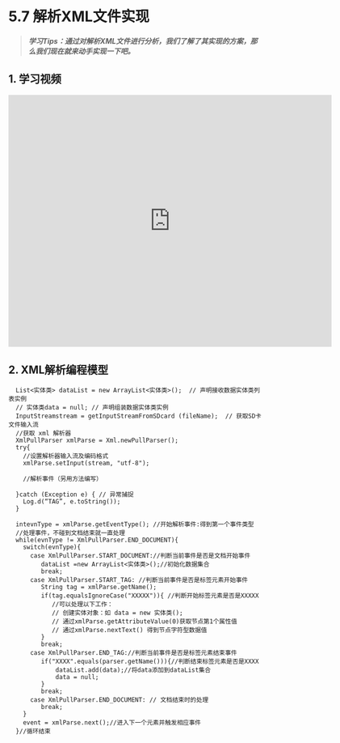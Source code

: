 
# 5.7 解析XML文件实现

>##### 学习Tips：通过对解析XML文件进行分析，我们了解了其实现的方案，那么我们现在就来动手实现一下吧。

## 1. 学习视频

<iframe frameborder="0" width="640" height="498" src="https://v.qq.com/iframe/player.html?vid=z0180bhmznp&tiny=0&auto=0" allowfullscreen></iframe>

## 2. XML解析编程模型

```
  List<实体类> dataList = new ArrayList<实体类>();  // 声明接收数据实体类列表实例
  // 实体类data = null; // 声明组装数据实体类实例
  InputStreamstream = getInputStreamFromSDcard (fileName);  // 获取SD卡文件输入流
  //获取 xml 解析器
  XmlPullParser xmlParse = Xml.newPullParser();
  try{
    //设置解析器输入流及编码格式
    xmlParse.setInput(stream, "utf-8");

    //解析事件（另用方法编写）

  }catch (Exception e) { // 异常捕捉
    Log.d(“TAG”, e.toString());
  }
```

```
  intevnType = xmlParse.getEventType(); //开始解析事件:得到第一个事件类型
  //处理事件，不碰到文档结束就一直处理
  while(evnType != XmlPullParser.END_DOCUMENT){
    switch(evnType){
      case XmlPullParser.START_DOCUMENT://判断当前事件是否是文档开始事件 
         dataList =new ArrayList<实体类>();//初始化数据集合 
         break;
      case XmlPullParser.START_TAG: //判断当前事件是否是标签元素开始事件
         String tag = xmlParse.getName();
         if(tag.equalsIgnoreCase("XXXXX")){ //判断开始标签元素是否是XXXXX
            //可以处理以下工作：
            // 创建实体对象：如 data = new 实体类();
            // 通过xmlParse.getAttributeValue(0)获取节点第1个属性值
            // 通过xmlParse.nextText() 得到节点字符型数据值
         }
         break; 
      case XmlPullParser.END_TAG://判断当前事件是否是标签元素结束事件 
         if("XXXX".equals(parser.getName())){//判断结束标签元素是否是XXXX 
             dataList.add(data);//将data添加到dataList集合 
             data = null;  
         } 
         break; 
      case XmlPullParser.END_DOCUMENT: // 文档结束时的处理
         break;
    } 
    event = xmlParse.next();//进入下一个元素并触发相应事件 
  }//循环结束  
```